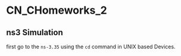 # CN_CHomeworks_2
## ns3 Simulation ##

first go to the `ns-3.35` using the `cd` command in UNIX based Devices.
